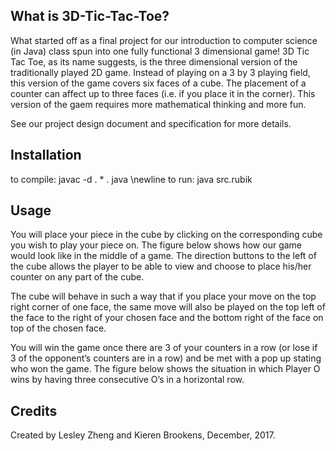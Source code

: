 ## What is 3D-Tic-Tac-Toe?

What started off as a final project for our introduction to computer science (in Java) class spun into one fully functional 3 dimensional game! 3D Tic Tac Toe, as its name suggests, is the three dimensional version of the traditionally played 2D game. Instead of playing on a 3 by 3 playing field, this version of the game covers six faces of a cube. The placement of a counter can affect up to three faces (i.e. if you place it in the corner). This version of the gaem requires more mathematical thinking and more fun.

See our project design document and specification for more details.

## Installation
to compile: javac -d . * . java
\newline to run: java src.rubik

## Usage
You will place your piece in the cube by clicking on the corresponding cube you wish to play your piece on. The figure below shows how our game would look like in the middle of a game. The direction buttons to the left of the cube allows the player to be able to view and choose to place his/her counter on any part of the cube.

The cube will behave in such a way that if you place your move on the top right corner of one face, the same move will also be played on the top left of the face to the right of your chosen face and the bottom right of the face on top of the chosen face.

You will win the game once there are 3 of your counters in a row (or lose if 3 of the opponent’s counters are in a row) and be met with a pop up stating who won the game. The figure below shows the situation in which Player O wins by having three consecutive O’s in a horizontal row.

## Credits
Created by Lesley Zheng and Kieren Brookens, December, 2017.

